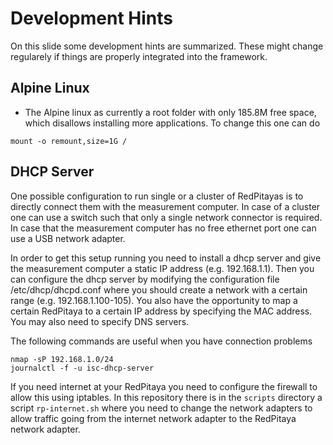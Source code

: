 # Development Hints

On this slide some development hints are summarized. These might change regularely if things
are properly integrated into the framework.

## Alpine Linux

* The Alpine linux as currently a root folder with only 185.8M free space, which disallows installing more
applications. To change this one can do
```
mount -o remount,size=1G /
```

## DHCP Server

One possible configuration to run single or a cluster of RedPitayas is to directly connect them with the measurement computer. In case of a cluster one can use a switch such that only a single network connector is required. In case that the measurement computer has no free ethernet port one can use a USB network adapter.

In order to get this setup running you need to install a dhcp server and give the measurement computer a static IP address (e.g. 192.168.1.1). Then you can configure the dhcp server by modifying the configuration file /etc/dhcp/dhcpd.conf where you should create a network with a certain range (e.g. 192.168.1.100-105). You also have the opportunity to map a certain RedPitaya to a certain IP address by specifying the MAC address. You may also need to specify DNS servers.

The following commands are useful when you have connection problems
```
nmap -sP 192.168.1.0/24 
journalctl -f -u isc-dhcp-server
```
If you need internet at your RedPitaya you need to configure the firewall to allow this using iptables. In this repository there is in the `scripts` directory a script `rp-internet.sh` where you need to change the network adapters to allow traffic going from the internet network adapter to the RedPitaya network adapter.
